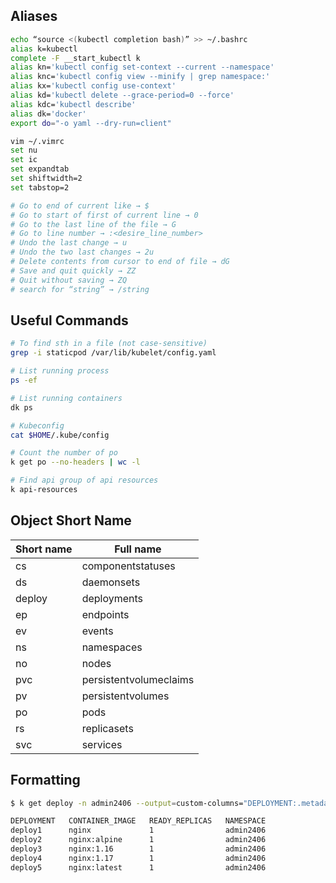 ## Aliases

```sh
echo “source <(kubectl completion bash)” >> ~/.bashrc
alias k=kubectl
complete -F __start_kubectl k
alias kn='kubectl config set-context --current --namespace'
alias knc='kubectl config view --minify | grep namespace:'
alias kx='kubectl config use-context'
alias kd='kubectl delete --grace-period=0 --force'
alias kdc='kubectl describe'
alias dk='docker'
export do="-o yaml --dry-run=client"

vim ~/.vimrc
set nu
set ic
set expandtab
set shiftwidth=2
set tabstop=2

# Go to end of current like → $
# Go to start of first of current line → 0
# Go to the last line of the file → G
# Go to line number → :<desire_line_number>
# Undo the last change → u
# Undo the two last changes → 2u
# Delete contents from cursor to end of file → dG
# Save and quit quickly → ZZ
# Quit without saving → ZQ
# search for “string” → /string
```

## Useful Commands

```sh
# To find sth in a file (not case-sensitive)
grep -i staticpod /var/lib/kubelet/config.yaml

# List running process
ps -ef

# List running containers
dk ps

# Kubeconfig
cat $HOME/.kube/config

# Count the number of po
k get po --no-headers | wc -l

# Find api group of api resources
k api-resources
```

## Object Short Name

| Short name | Full name              |
| ---------- | ---------------------- |
| cs         | componentstatuses      |
| ds         | daemonsets             |
| deploy     | deployments            |
| ep         | endpoints              |
| ev         | events                 |
| ns         | namespaces             |
| no         | nodes                  |
| pvc        | persistentvolumeclaims |
| pv         | persistentvolumes      |
| po         | pods                   |
| rs         | replicasets            |
| svc        | services               |

## Formatting

```sh
$ k get deploy -n admin2406 --output=custom-columns="DEPLOYMENT:.metadata.name,CONTAINER_IMAGE:.spec.template.spec.containers.*.image,READY_REPLICAS:.spec.replicas,NAMESPACE:.metadata.namespace"$ 

DEPLOYMENT   CONTAINER_IMAGE   READY_REPLICAS   NAMESPACE
deploy1      nginx             1                admin2406
deploy2      nginx:alpine      1                admin2406
deploy3      nginx:1.16        1                admin2406
deploy4      nginx:1.17        1                admin2406
deploy5      nginx:latest      1                admin2406
```


